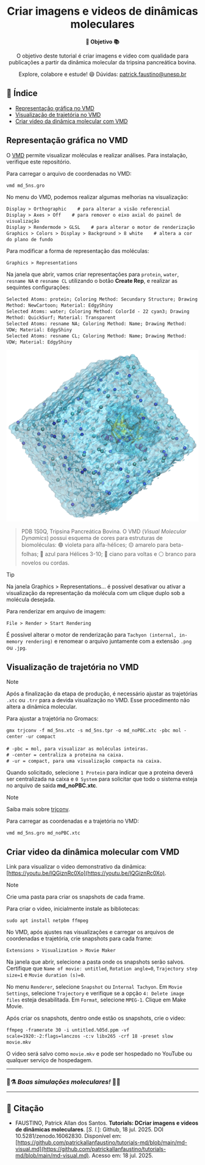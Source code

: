 <h1 align="center">Criar imagens e videos de dinâmicas moleculares</h1>

<div align="center">
  <strong>🚀 Objetivo 📚</strong>
</div>

<div align="center">
  <p>O objetivo deste tutorial é criar imagens e video com qualidade para publicações a partir da dinâmica molecular da tripsina pancreática bovina.</p>
  <p>Explore, colabore e estude! 😄 Dúvidas: <a href="mailto:patrick.faustino@unesp.br">patrick.faustino@unesp.br</a></p>
</div>

## 📖 Índice

- [Representação gráfica no VMD](#representação-gráfica-no-VMD)
- [Visualização de trajetória no VMD](#visualização-de-trajetória-no-VMD)
- [Criar video da dinâmica molecular com VMD](#criar-video-da-dinâmica-molecular-com-VMD)

## Representação gráfica no VMD
O [VMD](https://www.ks.uiuc.edu/Development/Download/download.cgi?PackageName=VMD) permite visualizar moléculas e realizar análises. Para instalação, verifique este repositório.

Para carregar o arquivo de coordenadas no VMD:
```
vmd md_5ns.gro
```

No menu do VMD, podemos realizar algumas melhorias na visualização:
```
Display > Orthographic    # para alterar a visão referencial
Display > Axes > Off    # para remover o eixo axial do painel de visualização
Display > Rendermode > GLSL    # para alterar o motor de renderização
Graphics > Colors > Display > Background > 8 white    # altera a cor do plano de fundo
```

Para modificar a forma de representação das moléculas:
```
Graphics > Representations
```

Na janela que abrir, vamos criar representações para `protein`, `water`, `resname NA` e `resname CL` utilizando o botão **Create Rep**, e realizar as sequintes configurações:
```
Selected Atoms: protein; Coloring Method: Secundary Structure; Drawing Method: NewCartoon; Material: EdgyShiny
Selected Atoms: water; Coloring Method: ColorId - 22 cyan3; Drawing Method: QuickSurf; Material: Transparent
Selected Atoms: resname NA; Coloring Method: Name; Drawing Method: VDW; Material: EdgyShiny
Selected Atoms: resname CL; Coloring Method: Name; Drawing Method: VDW; Material: EdgyShiny
```

<div align="center">
<img src="img/tripsina-in-box.png" alt="tripsina pancreática bovina">
</div>

>PDB 1S0Q, Tripsina Pancreática Bovina. O VMD (*Visual Molecular Dynamics*) possui esquema de cores para estruturas de biomoléculas: 🟣 violeta para alfa-hélices; 🟡 amarelo para beta-folhas; 🔵 azul para Hélices 3-10; 🔵 ciano para voltas e ⚪ branco para novelos ou cordas.

>[!TIP]
>Na janela Graphics > Representations... é possivel desativar ou ativar a visualização da representação da molécula com um clique duplo sob a molécula desejada.
>

Para renderizar em arquivo de imagem:
```
File > Render > Start Rendering
```
É possivel alterar o motor de renderização para `Tachyon (internal, in-memory rendering)` e renomear o arquivo juntamente com a extensão `.png` ou `.jpg`.


## Visualização de trajetória no VMD
>[!NOTE]
>Após a finalização da etapa de produção, é necessário ajustar as trajetórias `.xtc` ou `.trr` para a devida visualização no VMD. Esse procedimento não altera a dinâmica molecular.
>

Para ajustar a trajetória no Gromacs:
```
gmx trjconv -f md_5ns.xtc -s md_5ns.tpr -o md_noPBC.xtc -pbc mol -center -ur compact

# -pbc = mol, para visualizar as moléculas inteiras.
# -center = centraliza a proteina na caixa.
# -ur = compact, para uma visualização compacta na caixa.
```

Quando solicitado, selecione `1 Protein` para indicar que a proteina deverá ser centralizada na caixa e `0 System` para solicitar que todo o sistema esteja no arquivo de saida **md_noPBC.xtc**.

>[!NOTE]
>Saiba mais sobre [trjconv](https://manual.gromacs.org/current/onlinehelp/gmx-trjconv.html).
>

Para carregar as coordenadas e a trajetória no VMD:
```
vmd md_5ns.gro md_noPBC.xtc
```

## Criar video da dinâmica molecular com VMD
Link para visualizar o video demonstrativo da dinâmica: [https://youtu.be/IQGiznRc0Xo](https://youtu.be/IQGiznRc0Xo).

>[!NOTE]
>Crie uma pasta para criar os snapshots de cada frame.
>

Para criar o video, inicialmente instale as bibliotecas:
```
sudo apt install netpbm ffmpeg
```

No VMD, após ajustes nas visualizações e carregar os arquivos de coordenadas e trajetória, crie snapshots para cada frame:

```
Extensions > Visualization > Movie Maker
```

Na janela que abrir, selecione a pasta onde os snapshots serão salvos. Certifique que `Name of movie: untitled`, `Rotation angle=0`, `Trajectory step size=1` e `Movie duration (s)=0`.

No menu `Renderer`, selecione `Snapshot` ou `Internal Tachyon`. Em `Movie Settings`, selecione `Trajectory` e verifique se a opção `4: Delete image files` esteja desabilitada. Em `Format`, selecione `MPEG-1`. Clique em Make Movie.

Após criar os snapshots, dentro onde estão os snapshots, crie o video:
```
ffmpeg -framerate 30 -i untitled.%05d.ppm -vf scale=1920:-2:flags=lanczos -c:v libx265 -crf 18 -preset slow movie.mkv
```

O video será salvo como `movie.mkv` e pode ser hospedado no YouTube ou qualquer serviço de hospedagem.

---

### 🧪⚗️ *Boas simulações moleculares!* 🦠🧬

---

## 📜 Citação

- FAUSTINO, Patrick Allan dos Santos. **Tutorials: DCriar imagens e videos de dinâmicas moleculares**. [*S. l.*]: Github, 18 jul. 2025. DOI 10.5281/zenodo.16062830. Disponível em: [https://github.com/patrickallanfaustino/tutorials-md/blob/main/md-visual.md](https://github.com/patrickallanfaustino/tutorials-md/blob/main/md-visual.md). Acesso em: 18 jul. 2025.
